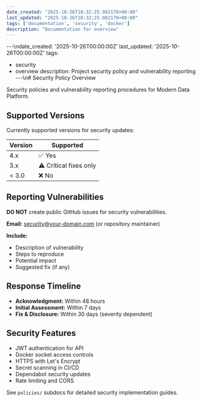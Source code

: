 ```yaml
---
date_created: "2025-10-26T18:32:25.982176+00:00"
last_updated: "2025-10-26T18:32:25.982176+00:00"
tags: ['documentation', 'security', 'docker']
description: "Documentation for overview"
---
```


---\ndate_created: '2025-10-26T00:00:00Z'
last_updated: '2025-10-26T00:00:00Z'
tags:
- security
- overview
description: Project security policy and vulnerability reporting
---\n# Security Policy Overview

Security policies and vulnerability reporting procedures for Modern Data Platform.

## Supported Versions

Currently supported versions for security updates:

| Version | Supported |
|---------|-----------|
| 4.x | ✅ Yes |
| 3.x | ⚠️ Critical fixes only |
| < 3.0 | ❌ No |

## Reporting Vulnerabilities

**DO NOT** create public GitHub issues for security vulnerabilities.

**Email:** security@your-domain.com (or repository maintainer)

**Include:**
- Description of vulnerability
- Steps to reproduce
- Potential impact
- Suggested fix (if any)

## Response Timeline

- **Acknowledgment:** Within 48 hours
- **Initial Assessment:** Within 7 days
- **Fix & Disclosure:** Within 30 days (severity dependent)

## Security Features

- JWT authentication for API
- Docker socket access controls
- HTTPS with Let's Encrypt
- Secret scanning in CI/CD
- Dependabot security updates
- Rate limiting and CORS

See `policies/` subdocs for detailed security implementation guides.
